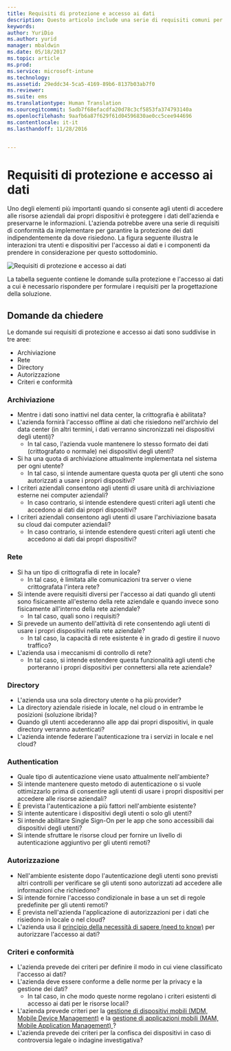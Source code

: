 ```yaml
---
title: Requisiti di protezione e accesso ai dati
description: Questo articolo include una serie di requisiti comuni per la protezione e l&quot;accesso ai dati da usare in uno scenario Bring Your Own Device (BYOD).
keywords: 
author: YuriDio
ms.author: yurid
manager: mbaldwin
ms.date: 05/18/2017
ms.topic: article
ms.prod: 
ms.service: microsoft-intune
ms.technology: 
ms.assetid: 29eddc34-5ca5-4169-89b6-8137b03ab7f0
ms.reviewer: 
ms.suite: ems
ms.translationtype: Human Translation
ms.sourcegitcommit: 5adb7f68efacdfa20d78c3cf5853fa374793140a
ms.openlocfilehash: 9aafb6a87f629f61d04596830ae0cc5cee944696
ms.contentlocale: it-it
ms.lasthandoff: 11/28/2016


---
```


# <a name="data-access-and-protection-requirements"></a>Requisiti di protezione e accesso ai dati

Uno degli elementi più importanti quando si consente agli utenti di accedere alle risorse aziendali dai propri dispositivi è proteggere i dati dell'azienda e preservarne le informazioni. L'azienda potrebbe avere una serie di requisiti di conformità da implementare per garantire la protezione dei dati indipendentemente da dove risiedono. La figura seguente illustra le interazioni tra utenti e dispositivi per l'accesso ai dati e i componenti da prendere in considerazione per questo sottodominio.

![Requisiti di protezione e accesso ai dati](./media/BYOD_Figure3.png)

La tabella seguente contiene le domande sulla protezione e l'accesso ai dati a cui è necessario rispondere per formulare i requisiti per la progettazione della soluzione.

## <a name="questions-to-ask"></a>Domande da chiedere

Le domande sui requisiti di protezione e accesso ai dati sono suddivise in tre aree:

- Archiviazione
- Rete
- Directory
- Autorizzazione
- Criteri e conformità

### <a name="storage"></a>Archiviazione

- Mentre i dati sono inattivi nel data center, la crittografia è abilitata?
- L'azienda fornirà l'accesso offline ai dati che risiedono nell'archivio del data center (in altri termini, i dati verranno sincronizzati nei dispositivi degli utenti)?
    - In tal caso, l'azienda vuole mantenere lo stesso formato dei dati (crittografato o normale) nei dispositivi degli utenti?
- Si ha una quota di archiviazione attualmente implementata nel sistema per ogni utente?
    - In tal caso, si intende aumentare questa quota per gli utenti che sono autorizzati a usare i propri dispositivi?
- I criteri aziendali consentono agli utenti di usare unità di archiviazione esterne nei computer aziendali?
    - In caso contrario, si intende estendere questi criteri agli utenti che accedono ai dati dai propri dispositivi?
- I criteri aziendali consentono agli utenti di usare l'archiviazione basata su cloud dai computer aziendali?
    - In caso contrario, si intende estendere questi criteri agli utenti che accedono ai dati dai propri dispositivi?

### <a name="network"></a>Rete

- Si ha un tipo di crittografia di rete in locale?
    - In tal caso, è limitata alle comunicazioni tra server o viene crittografata l'intera rete?
- Si intende avere requisiti diversi per l'accesso ai dati quando gli utenti sono fisicamente all'esterno della rete aziendale e quando invece sono fisicamente all'interno della rete aziendale?
    - In tal caso, quali sono i requisiti?
- Si prevede un aumento dell'attività di rete consentendo agli utenti di usare i propri dispositivi nella rete aziendale?
    - In tal caso, la capacità di rete esistente è in grado di gestire il nuovo traffico?
- L'azienda usa i meccanismi di controllo di rete?
    - In tal caso, si intende estendere questa funzionalità agli utenti che porteranno i propri dispositivi per connettersi alla rete aziendale?

### <a name="directory"></a>Directory

- L'azienda usa una sola directory utente o ha più provider?
- La directory aziendale risiede in locale, nel cloud o in entrambe le posizioni (soluzione ibrida)?
- Quando gli utenti accederanno alle app dai propri dispositivi, in quale directory verranno autenticati?
- L'azienda intende federare l'autenticazione tra i servizi in locale e nel cloud?

### <a name="authentication"></a>Authentication

- Quale tipo di autenticazione viene usato attualmente nell'ambiente?
- Si intende mantenere questo metodo di autenticazione o si vuole ottimizzarlo prima di consentire agli utenti di usare i propri dispositivi per accedere alle risorse aziendali?
- È prevista l'autenticazione a più fattori nell'ambiente esistente?
- Si intente autenticare i dispositivi degli utenti o solo gli utenti?
- Si intende abilitare Single Sign-On per le app che sono accessibili dai dispositivi degli utenti?
- Si intende sfruttare le risorse cloud per fornire un livello di autenticazione aggiuntivo per gli utenti remoti?

### <a name="authorization"></a>Autorizzazione

- Nell'ambiente esistente dopo l'autenticazione degli utenti sono previsti altri controlli per verificare se gli utenti sono autorizzati ad accedere alle informazioni che richiedono?
- Si intende fornire l'accesso condizionale in base a un set di regole predefinite per gli utenti remoti?
- È prevista nell'azienda l'applicazione di autorizzazioni per i dati che risiedono in locale o nel cloud?
- L'azienda usa il [principio della necessità di sapere (need to know)](http://en.wikipedia.org/wiki/Need_to_know) per autorizzare l'accesso ai dati?

### <a name="policy-and-compliance"></a>Criteri e conformità

- L'azienda prevede dei criteri per definire il modo in cui viene classificato l'accesso ai dati?
- L'azienda deve essere conforme a delle norme per la privacy e la gestione dei dati?
    - In tal caso, in che modo queste norme regolano i criteri esistenti di accesso ai dati per le risorse locali?
- L'azienda prevede criteri per la [gestione di dispositivi mobili (MDM, Mobile Device Management)](mdm-design-considerations-guide.md) e la [gestione di applicazioni mobili (MAM, Mobile Application Management) ](https://blogs.technet.microsoft.com/cbernier/2016/01/05/microsoft-intune-mobile-application-management-mam-standalone/)?
- L'azienda prevede dei criteri per la confisca dei dispositivi in caso di controversia legale o indagine investigativa?

